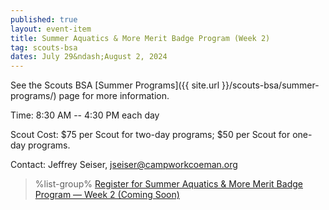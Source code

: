 ```yaml
---
published: true
layout: event-item
title: Summer Aquatics & More Merit Badge Program (Week 2)
tag: scouts-bsa
dates: July 29&ndash;August 2, 2024
---
```


See the Scouts BSA [Summer Programs]({{ site.url }}/scouts-bsa/summer-programs/) page for more information.

Time: 8:30 AM -- 4:30 PM each day

Scout Cost: $75 per Scout for two-day programs; $50 per Scout for one-day programs.

Contact: Jeffrey Seiser, [jseiser@campworkcoeman.org](mailto:jseiser@campworkcoeman.org)

> %list-group%
> <a href="https://scoutingevent.com/066" class="list-group-item">Register for Summer Aquatics & More Merit Badge Program &mdash; Week 2 (Coming Soon)</a>
